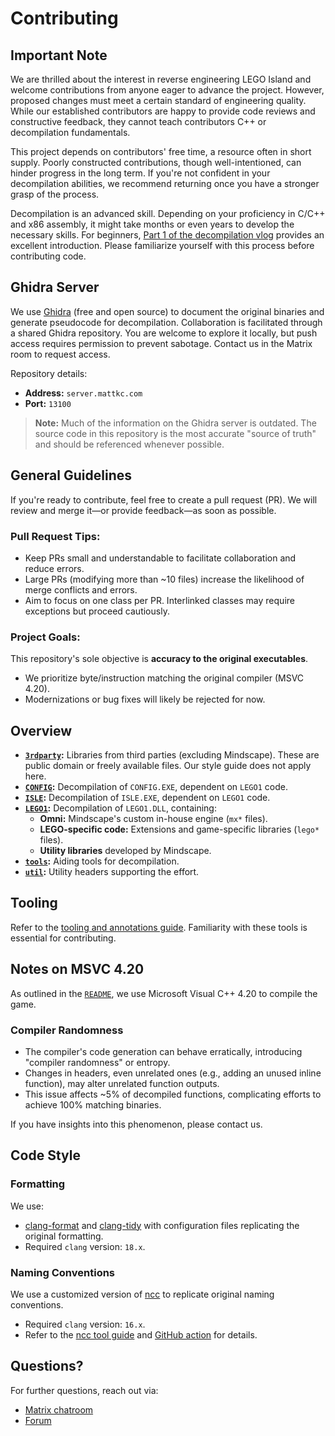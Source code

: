 # Contributing

## Important Note

We are thrilled about the interest in reverse engineering LEGO Island and welcome contributions from anyone eager to advance the project. However, proposed changes must meet a certain standard of engineering quality. While our established contributors are happy to provide code reviews and constructive feedback, they cannot teach contributors C++ or decompilation fundamentals. 

This project depends on contributors' free time, a resource often in short supply. Poorly constructed contributions, though well-intentioned, can hinder progress in the long term. If you're not confident in your decompilation abilities, we recommend returning once you have a stronger grasp of the process.

Decompilation is an advanced skill. Depending on your proficiency in C/C++ and x86 assembly, it might take months or even years to develop the necessary skills. For beginners, [Part 1 of the decompilation vlog](https://youtu.be/MToTEqoVv3I) provides an excellent introduction. Please familiarize yourself with this process before contributing code.

## Ghidra Server

We use [Ghidra](https://ghidra-sre.org/) (free and open source) to document the original binaries and generate pseudocode for decompilation. Collaboration is facilitated through a shared Ghidra repository. You are welcome to explore it locally, but push access requires permission to prevent sabotage. Contact us in the Matrix room to request access.

Repository details:
- **Address:** `server.mattkc.com`
- **Port:** `13100`

> **Note:** Much of the information on the Ghidra server is outdated. The source code in this repository is the most accurate "source of truth" and should be referenced whenever possible.

## General Guidelines

If you're ready to contribute, feel free to create a pull request (PR). We will review and merge it—or provide feedback—as soon as possible.

### Pull Request Tips:
- Keep PRs small and understandable to facilitate collaboration and reduce errors.
- Large PRs (modifying more than ~10 files) increase the likelihood of merge conflicts and errors.
- Aim to focus on one class per PR. Interlinked classes may require exceptions but proceed cautiously.

### Project Goals:
This repository's sole objective is **accuracy to the original executables**. 
- We prioritize byte/instruction matching the original compiler (MSVC 4.20).
- Modernizations or bug fixes will likely be rejected for now.

## Overview

- **[`3rdparty`](/3rdparty):** Libraries from third parties (excluding Mindscape). These are public domain or freely available files. Our style guide does not apply here.
- **[`CONFIG`](/CONFIG):** Decompilation of `CONFIG.EXE`, dependent on `LEGO1` code.
- **[`ISLE`](/ISLE):** Decompilation of `ISLE.EXE`, dependent on `LEGO1` code.
- **[`LEGO1`](/LEGO1):** Decompilation of `LEGO1.DLL`, containing:
  - **Omni:** Mindscape's custom in-house engine (`mx*` files).
  - **LEGO-specific code:** Extensions and game-specific libraries (`lego*` files).
  - **Utility libraries** developed by Mindscape.
- **[`tools`](/tools):** Aiding tools for decompilation.
- **[`util`](/util):** Utility headers supporting the effort.

## Tooling

Refer to the [tooling and annotations guide](/tools/README.md). Familiarity with these tools is essential for contributing.

## Notes on MSVC 4.20

As outlined in the [`README`](/README.md), we use Microsoft Visual C++ 4.20 to compile the game.

### Compiler Randomness
- The compiler's code generation can behave erratically, introducing "compiler randomness" or entropy.
- Changes in headers, even unrelated ones (e.g., adding an unused inline function), may alter unrelated function outputs.
- This issue affects ~5% of decompiled functions, complicating efforts to achieve 100% matching binaries.

If you have insights into this phenomenon, please contact us.

## Code Style

### Formatting
We use:
- [clang-format](https://clang.llvm.org/docs/ClangFormat.html) and [clang-tidy](https://clang.llvm.org/extra/clang-tidy/) with configuration files replicating the original formatting.
- Required `clang` version: `18.x`.

### Naming Conventions
We use a customized version of [ncc](https://github.com/nithinn/ncc) to replicate original naming conventions. 
- Required `clang` version: `16.x`.
- Refer to the [ncc tool guide](/tools/ncc) and [GitHub action](/.github/workflows/naming.yml) for details.

## Questions?

For further questions, reach out via:
- [Matrix chatroom](https://matrix.to/#/#isledecomp:matrix.org)
- [Forum](https://forum.mattkc.com/viewforum.php?f=1)

